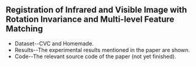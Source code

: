 ## Registration of Infrared and Visible Image with Rotation Invariance and Multi-level Feature Matching
- Dataset--CVC and Homemade.
- Results--The experimental results mentioned in the paper are shown.
- Code--The relevant source code of the paper (not yet finished).

